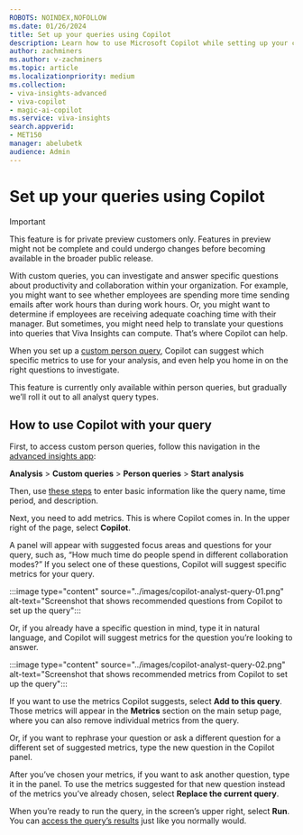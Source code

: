 ```yaml
---
ROBOTS: NOINDEX,NOFOLLOW
ms.date: 01/26/2024
title: Set up your queries using Copilot
description: Learn how to use Microsoft Copilot while setting up your custom queries
author: zachminers
ms.author: v-zachminers
ms.topic: article
ms.localizationpriority: medium 
ms.collection: 
- viva-insights-advanced 
- viva-copilot
- magic-ai-copilot
ms.service: viva-insights
search.appverid: 
- MET150 
manager: abelubetk
audience: Admin
---
```


# Set up your queries using Copilot

>[!IMPORTANT]
> This feature is for private preview customers only. Features in preview might not be complete and could undergo changes before becoming available in the broader public release.

With custom queries, you can investigate and answer specific questions about productivity and collaboration within your organization. For example, you might want to see whether employees are spending more time sending emails after work hours than during work hours. Or, you might want to determine if employees are receiving adequate coaching time with their manager. But sometimes, you might need help to translate your questions into queries that Viva Insights can compute. That’s where Copilot can help.

When you set up a [custom person query](./person-query.md), Copilot can suggest which specific metrics to use for your analysis, and even help you home in on the right questions to investigate. 

This feature is currently only available within person queries, but gradually we’ll roll it out to all analyst query types.

## How to use Copilot with your query

First, to access custom person queries, follow this navigation in the [advanced insights app](https://analysis.insights.cloud.microsoft):

**Analysis** > **Custom queries** > **Person queries** > **Start analysis**

Then, use [these steps](./person-query.md#set-up-your-query) to enter basic information like the query name, time period, and description.

Next, you need to add metrics. This is where Copilot comes in. In the upper right of the page, select **Copilot**.

A panel will appear with suggested focus areas and questions for your query, such as, “How much time do people spend in different collaboration modes?” If you select one of these questions, Copilot will suggest specific metrics for your query.

:::image type="content" source="../images/copilot-analyst-query-01.png" alt-text="Screenshot that shows recommended questions from Copilot to set up the query":::

Or, if you already have a specific question in mind, type it in natural language, and Copilot will suggest metrics for the question you’re looking to answer.

:::image type="content" source="../images/copilot-analyst-query-02.png" alt-text="Screenshot that shows recommended metrics from Copilot to set up the query":::

If you want to use the metrics Copilot suggests, select **Add to this query**. Those metrics will appear in the **Metrics** section on the main setup page, where you can also remove individual metrics from the query.

Or, if you want to rephrase your question or ask a different question for a different set of suggested metrics, type the new question in the Copilot panel.

After you’ve chosen your metrics, if you want to ask another question, type it in the panel. To use the metrics suggested for that new question instead of the metrics you’ve already chosen, select **Replace the current query**.

When you’re ready to run the query, in the screen’s upper right, select **Run**. You can [access the query’s results](./query-results.md) just like you normally would.
